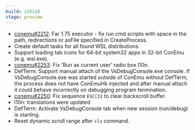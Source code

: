 ```yaml
---
build: 210128
stage: preview
---
```


* [conemu#2212](https://github.com/Maximus5/ConEmu/issues/2212): Far 1.75 executor - fix run cmd scripts with space in the path, redirections
  or asFile specified in CreateProcess.
* Create default tasks for all found WSL distributions.
* Support loading tab icons for 64-bit system32 apps in 32-bit ConEmu (e.g. wsl.exe).
* [conemu#2253](https://github.com/Maximus5/ConEmu/issues/2253): Fix 'Run as current user' radio box l10n.
* DefTerm: Support manual attach of the VsDebugConsole.exe console.
  If VsDebugConsole.exe was started outside of ConEmu without DefTerm,
  the process does not have ConEmuHk injected and after manual attach
  it could behave incorrectly on debugging program termination.
* [conemu#2250](https://github.com/Maximus5/ConEmu/issues/2250): Fix sequence `ESC[3J` to clear backscroll buffer.
* l10n: translations were updated
* DefTerm: Activate VsDebugConsole tab when new session (run/debug) is starting.
* Reset dynamic scroll range after `cls` command.

